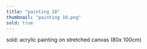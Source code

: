 ```yaml
---
title: "painting 10"
thumbnail: "painting 10.png"
sold: true
---
```

sold: acrylic painting on stretched canvas (80x 100cm)
